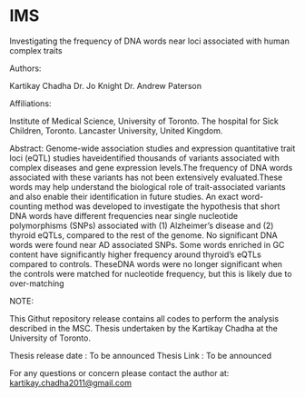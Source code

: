 # IMS
Investigating the frequency of DNA words near loci associated with human complex traits

Authors:

Kartikay Chadha
Dr. Jo Knight
Dr. Andrew Paterson

Affiliations:

Institute of Medical Science, University of Toronto.
The hospital for Sick Children, Toronto.
Lancaster University, United Kingdom.

Abstract: Genome-wide association studies and expression quantitative trait loci (eQTL) studies haveidentified thousands of variants associated with complex diseases and gene expression levels.The frequency of DNA words associated with these variants has not been extensively evaluated.These words may help understand the biological role of trait-associated variants and also enable their identification in future studies.
An exact word-counting method was developed to investigate the hypothesis that short DNA
words have different frequencies near single nucleotide polymorphisms (SNPs) associated with (1) Alzheimer’s disease and (2) thyroid eQTLs, compared to the rest of the genome.
No significant DNA words were found near AD associated SNPs. Some words enriched in GC
content have significantly higher frequency around thyroid’s eQTLs compared to controls. TheseDNA words were no longer significant when the controls were matched for nucleotide
frequency, but this is likely due to over-matching


NOTE: 

This Githut repository release contains all codes to perform the analysis described in the MSC. Thesis undertaken by the Kartikay Chadha at the University of Toronto. 

Thesis release date : To be announced 
Thesis Link         : To be announced

For any questions or concern please contact the author at: kartikay.chadha2011@gmail.com 